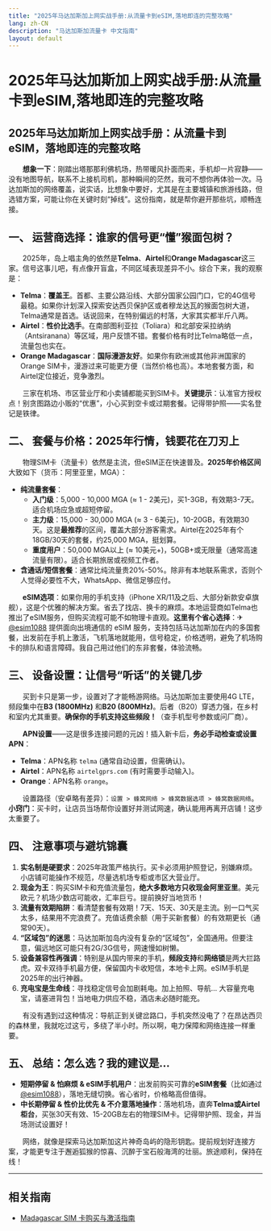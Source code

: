 ```yaml
---
title: "2025年马达加斯加上网实战手册:从流量卡到eSIM,落地即连的完整攻略"
lang: zh-CN
description: "马达加斯加流量卡 中文指南"
layout: default
---
```

# 2025年马达加斯加上网实战手册:从流量卡到eSIM,落地即连的完整攻略

## 2025年马达加斯加上网实战手册：从流量卡到eSIM，落地即连的完整攻略

　　**想象一下**：刚踏出塔那那利佛机场，热带暖风扑面而来，手机却一片寂静——没有地图导航，联系不上接机司机，那种瞬间的茫然，我可不想你再体验一次。马达加斯加的网络覆盖，说实话，比想象中要好，尤其是在主要城镇和旅游线路，但选错方案，可能让你在关键时刻“掉线”。这份指南，就是帮你避开那些坑，顺畅连接。

## 一、 运营商选择：谁家的信号更“懂”猴面包树？

　　2025年，岛上唱主角的依然是**Telma**、**Airtel**和**Orange Madagascar**这三家。信号这事儿吧，有点像开盲盒，不同区域表现差异不小。综合下来，我的观察是：

*   **Telma**：**覆盖王**。首都、主要公路沿线、大部分国家公园门口，它的4G信号最稳。如果你计划深入探索安达西贝保护区或者穆龙达瓦的猴面包树大道，Telma通常是首选。话说回来，在特别偏远的村落，大家其实都半斤八两。
*   **Airtel**：**性价比选手**。在南部图利亚拉（Toliara）和北部安采拉纳纳（Antsiranana）等区域，用户反馈不错。套餐价格有时比Telma略低一点，流量包也实在。
*   **Orange Madagascar**：**国际漫游友好**。如果你有欧洲或其他非洲国家的Orange SIM卡，漫游过来可能更方便（当然价格也高）。本地套餐方面，和Airtel定位接近，竞争激烈。

　　三家在机场、市区营业厅和小卖铺都能买到SIM卡。**关键提示**：认准官方授权点！别贪图路边小贩的“优惠”，小心买到空卡或过期套餐。记得带护照——实名登记是铁律。

## 二、 套餐与价格：2025年行情，钱要花在刀刃上

　　物理SIM卡（流量卡）依然是主流，但eSIM正在快速普及。**2025年价格区间**大致如下（货币：阿里亚里，MGA）：

*   **纯流量套餐**：
    *   **入门级**：5,000 - 10,000 MGA (≈ 1 - 2美元)，买1-3GB，有效期3-7天。适合机场应急或超短停留。
    *   **主力级**：15,000 - 30,000 MGA (≈ 3 - 6美元)，10-20GB，有效期30天。这是**最推荐**的区间，覆盖大部分游客需求。Airtel在2025年有个18GB/30天的套餐，约25,000 MGA，挺划算。
    *   **重度用户**：50,000 MGA以上 (≈ 10美元+)，50GB+或无限量（通常高速流量有限）。适合长期旅居或视频工作者。
*   **含通话/短信套餐**：通常比纯流量贵20%-50%。除非有本地联系需求，否则个人觉得必要性不大，WhatsApp、微信足够应付。

　　**eSIM选项**：如果你用的手机支持（iPhone XR/11及之后、大部分新款安卓旗舰），这是个优雅的解决方案。省去了找店、换卡的麻烦。本地运营商如Telma也推出了eSIM服务，但购买流程可能不如物理卡直观。**这里有个省心选择**：✈ [@esim1088](https://t.me/s/esim1088) 提供面向出境通信的 eSIM 服务，支持包括马达加斯加在内的多国套餐，出发前在手机上激活，飞机落地就能用，信号稳定，价格透明，避免了机场购卡的排队和语言障碍。我自己用过他们的东非套餐，体验流畅。

## 三、 设备设置：让信号“听话”的关键几步

　　买到卡只是第一步，设置对了才能畅游网络。马达加斯加主要使用4G LTE，频段集中在**B3 (1800MHz)** 和**B20 (800MHz)**。后者（B20）穿透力强，在乡村和室内尤其重要。**确保你的手机支持这些频段！**（查手机型号参数或问厂商）。

　　**APN设置**——这是很多连接问题的元凶！插入新卡后，**务必手动检查或设置APN**：

*   **Telma**：APN名称 `telma` (通常自动设置，但需确认)。
*   **Airtel**：APN名称 `airtelgprs.com` (有时需要手动输入)。
*   **Orange**：APN名称 `orange`。

　　设置路径（安卓略有差异）：`设置 > 蜂窝网络 > 蜂窝数据选项 > 蜂窝数据网络`。**小窍门**：买卡时，让店员当场帮你设置好并测试网速，确认能用再离开店铺！这步太重要了。

## 四、 注意事项与避坑锦囊

1.  **实名制是硬要求**：2025年政策严格执行。买卡必须用护照登记，别嫌麻烦。小店铺可能操作不规范，尽量选机场专柜或市区大营业厅。
2.  **现金为王**：购买SIM卡和充值流量包，**绝大多数地方只收现金阿里亚里**。美元欧元？机场少数店可能收，汇率巨亏。提前换好当地货币！
3.  **流量有效期陷阱**：看清楚套餐有效期！7天、15天、30天是主流。别一口气买太多，结果用不完浪费了。充值话费余额（用于买新套餐）的有效期更长（通常90天）。
4.  **“区域包”的迷思**：马达加斯加岛内没有复杂的“区域包”，全国通用。但要注意，偏远地区可能只有2G/3G信号，网速慢如树懒。
5.  **设备兼容性再强调**：特别是从国内带来的手机，**频段支持**和**网络锁**是两大拦路虎。双卡双待手机最方便，保留国内卡收短信，本地卡上网。eSIM手机是2025年的出行神器。
6.  **充电宝是生命线**：寻找稳定信号会加剧耗电。加上拍照、导航... 大容量充电宝，请塞进背包！当地电力供应不稳，酒店未必随时能充。

　　有没有遇到过这种情况：导航正到关键岔路口，手机突然没电了？在昂达西贝的森林里，我就吃过这亏，多绕了半小时。所以啊，电力保障和网络连接一样重要。

## 五、 总结：怎么选？我的建议是...

*   **短期停留 & 怕麻烦 & eSIM手机用户**：出发前购买可靠的**eSIM套餐**（比如通过[@esim1088](https://t.me.s/esim1088)），落地无缝切换。省心省时，价格略高但值得。
*   **中长期停留 & 性价比优先 & 不介意落地操作**：落地机场，直奔**Telma或Airtel柜台**，买张30天有效、15-20GB左右的物理SIM卡。记得带护照、现金，并当场测试设置好！

　　网络，就像是探索马达加斯加这片神奇岛屿的隐形钥匙。提前规划好连接方案，才能更专注于邂逅狐猴的惊喜、沉醉于宝石般海湾的壮丽。旅途顺利，保持在线！

<!-- crosslink -->
---

## 相关指南

- [Madagascar SIM 卡购买与激活指南](https://faciylike.github.io/madagascar-sim-guides)
